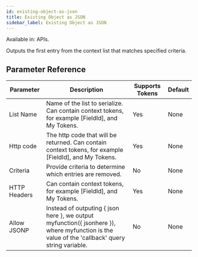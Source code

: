 ```yaml
---
id: existing-object-as-json
title: Existing Object as JSON
sidebar_label: Existing Object as JSON
---
```


Available in: APIs.


Outputs the first entry from the context list that matches specified criteria.

## Parameter Reference
| Parameter | Description | Supports Tokens | Default |
| -- | -- | -- | -- |
| List Name | Name of the list to serialize. Can contain context tokens, for example [FieldId], and My Tokens. | Yes | None |
| Http code | The http code that will be returned. Can contain context tokens, for example [FieldId], and My Tokens. | Yes | None |
| Criteria | Provide criteria to determine which entries are removed.  | No | None |
| HTTP Headers | Can contain context tokens, for example [FieldId], and My Tokens. | Yes | None |
| Allow JSONP | Instead of outputing { json here }, we output myfunction({ jsonhere }), where myfunction is the value of the 'callback' query string variable. | No | None |
